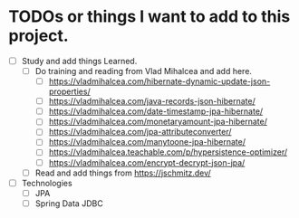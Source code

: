 # TODOs or things I want to add to this project.

- [ ] Study and add things Learned.
  - [ ] Do training and reading from Vlad Mihalcea and add here.
    - [ ] <https://vladmihalcea.com/hibernate-dynamic-update-json-properties/>
    - [ ] <https://vladmihalcea.com/java-records-json-hibernate/>
    - [ ] <https://vladmihalcea.com/date-timestamp-jpa-hibernate/>
    - [ ] <https://vladmihalcea.com/monetaryamount-jpa-hibernate/>
    - [ ] <https://vladmihalcea.com/jpa-attributeconverter/>
    - [ ] <https://vladmihalcea.com/manytoone-jpa-hibernate/>
    - [ ] <https://vladmihalcea.teachable.com/p/hypersistence-optimizer/>
    - [ ] <https://vladmihalcea.com/encrypt-decrypt-json-jpa/>
  - [ ] Read and add things from https://jschmitz.dev/
- [ ] Technologies
  - [ ] JPA
  - [ ] Spring Data JDBC